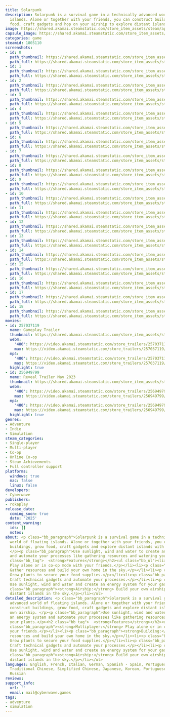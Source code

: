 ```yaml
---
title: Solarpunk
description: Solarpunk is a survival game in a technically advanced world of floating
  islands. Alone or together with your friends, you can construct buildings, grow
  food, craft gadgets and hop on your airship to explore distant islands in the sky.
image: https://shared.akamai.steamstatic.com/store_item_assets/steam/apps/1805110/header.jpg?t=1732696851
capsule_image: https://shared.akamai.steamstatic.com/store_item_assets/steam/apps/1805110/capsule_231x87.jpg?t=1732696851
categories: game
steamid: 1805110
screenshots:
- id: 0
  path_thumbnail: https://shared.akamai.steamstatic.com/store_item_assets/steam/apps/1805110/ss_027dd43fca19eea60ae20d1c61e403a49d36e0d7.600x338.jpg?t=1732696851
  path_full: https://shared.akamai.steamstatic.com/store_item_assets/steam/apps/1805110/ss_027dd43fca19eea60ae20d1c61e403a49d36e0d7.1920x1080.jpg?t=1732696851
- id: 1
  path_thumbnail: https://shared.akamai.steamstatic.com/store_item_assets/steam/apps/1805110/ss_e3f4ddbc5c510fc239ca9bbf51d696a4e4189e7b.600x338.jpg?t=1732696851
  path_full: https://shared.akamai.steamstatic.com/store_item_assets/steam/apps/1805110/ss_e3f4ddbc5c510fc239ca9bbf51d696a4e4189e7b.1920x1080.jpg?t=1732696851
- id: 2
  path_thumbnail: https://shared.akamai.steamstatic.com/store_item_assets/steam/apps/1805110/ss_09dace2671bb4b64ea011fe5993680c020d74b89.600x338.jpg?t=1732696851
  path_full: https://shared.akamai.steamstatic.com/store_item_assets/steam/apps/1805110/ss_09dace2671bb4b64ea011fe5993680c020d74b89.1920x1080.jpg?t=1732696851
- id: 3
  path_thumbnail: https://shared.akamai.steamstatic.com/store_item_assets/steam/apps/1805110/ss_0255b43cec5bf69a6b78ec8ae7b4f6c72a785acb.600x338.jpg?t=1732696851
  path_full: https://shared.akamai.steamstatic.com/store_item_assets/steam/apps/1805110/ss_0255b43cec5bf69a6b78ec8ae7b4f6c72a785acb.1920x1080.jpg?t=1732696851
- id: 4
  path_thumbnail: https://shared.akamai.steamstatic.com/store_item_assets/steam/apps/1805110/ss_ba23ae169f2286e1245244e8fc6bb775c92b7193.600x338.jpg?t=1732696851
  path_full: https://shared.akamai.steamstatic.com/store_item_assets/steam/apps/1805110/ss_ba23ae169f2286e1245244e8fc6bb775c92b7193.1920x1080.jpg?t=1732696851
- id: 5
  path_thumbnail: https://shared.akamai.steamstatic.com/store_item_assets/steam/apps/1805110/ss_63b83f4bc4126dc7123dda38e62a772b4fb64b88.600x338.jpg?t=1732696851
  path_full: https://shared.akamai.steamstatic.com/store_item_assets/steam/apps/1805110/ss_63b83f4bc4126dc7123dda38e62a772b4fb64b88.1920x1080.jpg?t=1732696851
- id: 6
  path_thumbnail: https://shared.akamai.steamstatic.com/store_item_assets/steam/apps/1805110/ss_1ca7adfb063b4ccc14ac4dd8594cf9397029dcb3.600x338.jpg?t=1732696851
  path_full: https://shared.akamai.steamstatic.com/store_item_assets/steam/apps/1805110/ss_1ca7adfb063b4ccc14ac4dd8594cf9397029dcb3.1920x1080.jpg?t=1732696851
- id: 7
  path_thumbnail: https://shared.akamai.steamstatic.com/store_item_assets/steam/apps/1805110/ss_113b54b964b0c3beeb112091f15a5d5cd1bb11af.600x338.jpg?t=1732696851
  path_full: https://shared.akamai.steamstatic.com/store_item_assets/steam/apps/1805110/ss_113b54b964b0c3beeb112091f15a5d5cd1bb11af.1920x1080.jpg?t=1732696851
- id: 8
  path_thumbnail: https://shared.akamai.steamstatic.com/store_item_assets/steam/apps/1805110/ss_3027247819ce31feba41632ef2905c64a5d90305.600x338.jpg?t=1732696851
  path_full: https://shared.akamai.steamstatic.com/store_item_assets/steam/apps/1805110/ss_3027247819ce31feba41632ef2905c64a5d90305.1920x1080.jpg?t=1732696851
- id: 9
  path_thumbnail: https://shared.akamai.steamstatic.com/store_item_assets/steam/apps/1805110/ss_47379b8de083be6a79aa7e9f728ca5f71bc8e24e.600x338.jpg?t=1732696851
  path_full: https://shared.akamai.steamstatic.com/store_item_assets/steam/apps/1805110/ss_47379b8de083be6a79aa7e9f728ca5f71bc8e24e.1920x1080.jpg?t=1732696851
- id: 10
  path_thumbnail: https://shared.akamai.steamstatic.com/store_item_assets/steam/apps/1805110/ss_faeb9becec39891a506e58c06092ed284146ece2.600x338.jpg?t=1732696851
  path_full: https://shared.akamai.steamstatic.com/store_item_assets/steam/apps/1805110/ss_faeb9becec39891a506e58c06092ed284146ece2.1920x1080.jpg?t=1732696851
- id: 11
  path_thumbnail: https://shared.akamai.steamstatic.com/store_item_assets/steam/apps/1805110/ss_d7eda86c508cdd6dba7d77dc1a7c23f3b52f54f8.600x338.jpg?t=1732696851
  path_full: https://shared.akamai.steamstatic.com/store_item_assets/steam/apps/1805110/ss_d7eda86c508cdd6dba7d77dc1a7c23f3b52f54f8.1920x1080.jpg?t=1732696851
- id: 12
  path_thumbnail: https://shared.akamai.steamstatic.com/store_item_assets/steam/apps/1805110/ss_b8f886bc11cb488b4e6cdc8adefdfa9901371738.600x338.jpg?t=1732696851
  path_full: https://shared.akamai.steamstatic.com/store_item_assets/steam/apps/1805110/ss_b8f886bc11cb488b4e6cdc8adefdfa9901371738.1920x1080.jpg?t=1732696851
- id: 13
  path_thumbnail: https://shared.akamai.steamstatic.com/store_item_assets/steam/apps/1805110/ss_3f1ec548a5a093ec65fe5e3ab20ccba4b8dd1154.600x338.jpg?t=1732696851
  path_full: https://shared.akamai.steamstatic.com/store_item_assets/steam/apps/1805110/ss_3f1ec548a5a093ec65fe5e3ab20ccba4b8dd1154.1920x1080.jpg?t=1732696851
- id: 14
  path_thumbnail: https://shared.akamai.steamstatic.com/store_item_assets/steam/apps/1805110/ss_324ffe6fae080bc59718109adfb990a1bc8654b7.600x338.jpg?t=1732696851
  path_full: https://shared.akamai.steamstatic.com/store_item_assets/steam/apps/1805110/ss_324ffe6fae080bc59718109adfb990a1bc8654b7.1920x1080.jpg?t=1732696851
- id: 15
  path_thumbnail: https://shared.akamai.steamstatic.com/store_item_assets/steam/apps/1805110/ss_e04e51a851b3c14797690861ce9315db7b53784b.600x338.jpg?t=1732696851
  path_full: https://shared.akamai.steamstatic.com/store_item_assets/steam/apps/1805110/ss_e04e51a851b3c14797690861ce9315db7b53784b.1920x1080.jpg?t=1732696851
- id: 16
  path_thumbnail: https://shared.akamai.steamstatic.com/store_item_assets/steam/apps/1805110/ss_52ca0316d4448926dd754ab4a800bff8634f3d47.600x338.jpg?t=1732696851
  path_full: https://shared.akamai.steamstatic.com/store_item_assets/steam/apps/1805110/ss_52ca0316d4448926dd754ab4a800bff8634f3d47.1920x1080.jpg?t=1732696851
- id: 17
  path_thumbnail: https://shared.akamai.steamstatic.com/store_item_assets/steam/apps/1805110/ss_d2f57b41b09c821da8c2ffc3bff4af5b38c16074.600x338.jpg?t=1732696851
  path_full: https://shared.akamai.steamstatic.com/store_item_assets/steam/apps/1805110/ss_d2f57b41b09c821da8c2ffc3bff4af5b38c16074.1920x1080.jpg?t=1732696851
- id: 18
  path_thumbnail: https://shared.akamai.steamstatic.com/store_item_assets/steam/apps/1805110/ss_b6aabd09be36165279de3402feddbaa1911ecf25.600x338.jpg?t=1732696851
  path_full: https://shared.akamai.steamstatic.com/store_item_assets/steam/apps/1805110/ss_b6aabd09be36165279de3402feddbaa1911ecf25.1920x1080.jpg?t=1732696851
movies:
- id: 257037119
  name: Gameplay Trailer
  thumbnail: https://shared.akamai.steamstatic.com/store_item_assets/steam/apps/257037119/movie.293x165.jpg?t=1720701636
  webm:
    '480': https://video.akamai.steamstatic.com/store_trailers/257037119/movie480_vp9.webm?t=1720701636
    max: https://video.akamai.steamstatic.com/store_trailers/257037119/movie_max_vp9.webm?t=1720701636
  mp4:
    '480': https://video.akamai.steamstatic.com/store_trailers/257037119/movie480.mp4?t=1720701636
    max: https://video.akamai.steamstatic.com/store_trailers/257037119/movie_max.mp4?t=1720701636
  highlight: true
- id: 256949799
  name: Reveal Trailer May 2023
  thumbnail: https://shared.akamai.steamstatic.com/store_item_assets/steam/apps/256949799/movie.293x165.jpg?t=1726834259
  webm:
    '480': https://video.akamai.steamstatic.com/store_trailers/256949799/movie480_vp9.webm?t=1726834259
    max: https://video.akamai.steamstatic.com/store_trailers/256949799/movie_max_vp9.webm?t=1726834259
  mp4:
    '480': https://video.akamai.steamstatic.com/store_trailers/256949799/movie480.mp4?t=1726834259
    max: https://video.akamai.steamstatic.com/store_trailers/256949799/movie_max.mp4?t=1726834259
  highlight: true
genres:
- Adventure
- Indie
- Simulation
steam_categories:
- Single-player
- Multi-player
- Co-op
- Online Co-op
- Steam Achievements
- Full controller support
platforms:
  windows: true
  mac: false
  linux: false
developers:
- Cyberwave
publishers:
- rokaplay
release_date:
  coming_soon: true
  date: '2025'
content_warning:
  ids: []
  notes:
about: <p class="bb_paragraph">Solarpunk is a survival game in a technically advanced
  world of floating islands. Alone or together with your friends, you can construct
  buildings, grow food, craft gadgets and explore distant islands with your own airship.
  </p><p class="bb_paragraph">Use sunlight, wind and water to create an energy system
  and automate your processes like gathering resources and watering your plants.</p><h2
  class="bb_tag">  <strong>Features</strong></h2><ul class="bb_ul"><li><p class="bb_paragraph"><strong>Multiplayer:</strong>
  Play alone or in co-op mode with your friends.</p></li><li><p class="bb_paragraph"><strong>Building:</strong>
  Gather resources and build your own home in the sky.</p></li><li><p class="bb_paragraph"><strong>Farming:</strong>
  Grow plants to secure your food supplies.</p></li><li><p class="bb_paragraph"><strong>Crafting:</strong>
  Craft technical gadgets and automate your processes.</p></li><li><p class="bb_paragraph"><strong>Energy:</strong>
  Use sunlight, wind and water and create an energy system for your gadgets.</p></li><li><p
  class="bb_paragraph"><strong>Airship:</strong> Build your own airship and explore
  distant islands in the sky.</p></li></ul>
detailed_description: <p class="bb_paragraph">Solarpunk is a survival game in a technically
  advanced world of floating islands. Alone or together with your friends, you can
  construct buildings, grow food, craft gadgets and explore distant islands with your
  own airship. </p><p class="bb_paragraph">Use sunlight, wind and water to create
  an energy system and automate your processes like gathering resources and watering
  your plants.</p><h2 class="bb_tag">  <strong>Features</strong></h2><ul class="bb_ul"><li><p
  class="bb_paragraph"><strong>Multiplayer:</strong> Play alone or in co-op mode with
  your friends.</p></li><li><p class="bb_paragraph"><strong>Building:</strong> Gather
  resources and build your own home in the sky.</p></li><li><p class="bb_paragraph"><strong>Farming:</strong>
  Grow plants to secure your food supplies.</p></li><li><p class="bb_paragraph"><strong>Crafting:</strong>
  Craft technical gadgets and automate your processes.</p></li><li><p class="bb_paragraph"><strong>Energy:</strong>
  Use sunlight, wind and water and create an energy system for your gadgets.</p></li><li><p
  class="bb_paragraph"><strong>Airship:</strong> Build your own airship and explore
  distant islands in the sky.</p></li></ul>
languages: English, French, Italian, German, Spanish - Spain, Portuguese - Brazil,
  Traditional Chinese, Simplified Chinese, Japanese, Korean, Portuguese - Portugal,
  Russian
reviews:
support_info:
  url: ''
  email: mail@cyberwave.games
tags:
- adventure
- simulation
---
```

